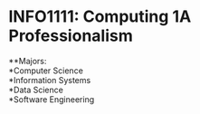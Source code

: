 # INFO1111: Computing 1A Professionalism
**Majors:<br>
*Computer Science<br> 
*Information Systems<br>
*Data Science<br>
*Software Engineering

